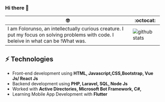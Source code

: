 ### Hi there 👋

 🤓 | :octocat:
------------ | -------------
I am Folorunso, an intellectually curious creature. I put my focus on solving problems with code. I beleive in what can be !What was.| ![github stats](https://github-readme-stats.vercel.app/api?username=afolorunso&show_icons=true&line_height=30) 

## ⚡ Technologies 
- Front-end development using **HTML, Javascript,CSS,Bootstrap, Vue Js/ React Js**
- Backend development using **PHP, Laravel, SQL, Node Js**
- Worked with **Active Directories, Microsoft Bot Framework, C#,**
- Learning Mobile App Development with **Flutter**


